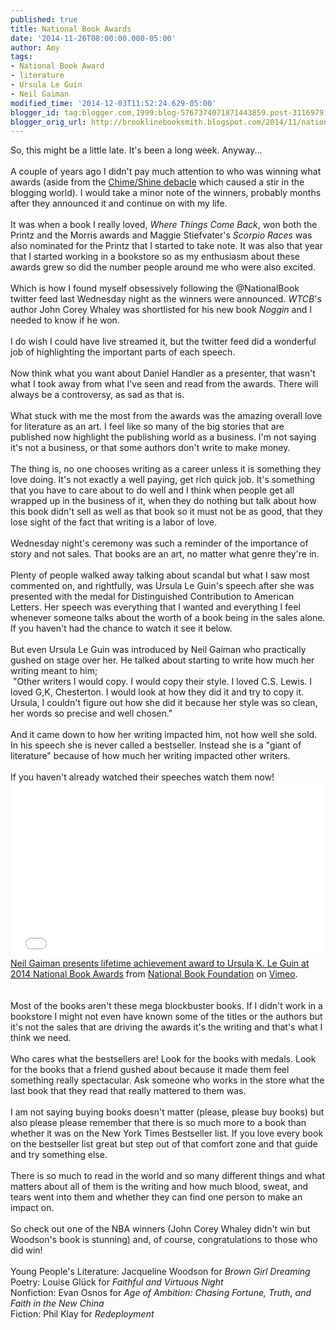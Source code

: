 ```yaml
---
published: true
title: National Book Awards
date: '2014-11-26T08:00:00.000-05:00'
author: Amy
tags:
- National Book Award
- literature
- Ursula Le Guin
- Neil Gaiman
modified_time: '2014-12-03T11:52:24.629-05:00'
blogger_id: tag:blogger.com,1999:blog-5767374071871443859.post-3116979138740312553
blogger_orig_url: http://brooklinebooksmith.blogspot.com/2014/11/national-book-awards.html
---
```


So, this might be a little late. It's been a long week. Anyway...<br /><br />A couple of years ago I didn't pay much attention to who was winning what awards (aside from the <a href="http://www.npr.org/blogs/monkeysee/2011/10/17/141420533/a-disappointed-author-a-misheard-word-and-a-mess-at-the-national-book-awards">Chime/Shine debacle</a> which caused a stir in the blogging world). I would take a minor note of the winners, probably months after they announced it and continue on with my life.<br /><br />It was when a book I really loved, <i>Where Things Come Back</i>, won both the Printz and the Morris awards and Maggie Stiefvater's <i>Scorpio Races</i> was also nominated for the Printz that I started to take note. It was also that year that I started working in a bookstore so as my enthusiasm about these awards grew so did the number people around me who were also excited.<br /><br />Which is how I found myself obsessively following the @NationalBook twitter feed last Wednesday night as the winners were announced. <i>WTCB</i>'s author John Corey Whaley was shortlisted for his new book <i>Noggin</i> and I needed to know if he won.<br /><br />I do wish I could have live streamed it, but the twitter feed did a wonderful job of highlighting the important parts of each speech. <br /><br />Now think what you want about Daniel Handler as a presenter, that wasn't what I took away from what I've seen and read from the awards. There will always be a controversy, as sad as that is.<br /><br />What stuck with me the most from the awards was the amazing overall love for literature as an art. I feel like so many of the big stories that are published now highlight the publishing world as a business. I'm not saying it's not a business, or that some authors don't write to make money.<br /><br />The thing is, no one chooses writing as a career unless it is something they love doing. It's not exactly a well paying, get rich quick job. It's something that you have to care about to do well and I think when people get all wrapped up in the business of it, when they do nothing but talk about how this book didn't sell as well as that book so it must not be as good, that they lose sight of the fact that writing is a labor of love.<br /><br />Wednesday night's ceremony was such a reminder of the importance of story and not sales. That books are an art, no matter what genre they're in.<br /><br />Plenty of people walked away talking about scandal but what I saw most commented on, and rightfully, was Ursula Le Guin's speech after she was presented with the medal for Distinguished Contribution to American Letters. Her speech was everything that I wanted and everything I feel whenever someone talks about the worth of a book being in the sales alone. If you haven't had the chance to watch it see it below.<br /><br />But even Ursula Le Guin was introduced by Neil Gaiman who practically gushed on stage over her. He talked about starting to write how much her writing meant to him;<br />&nbsp;"Other writers I would copy. I would copy their style. I loved C.S. Lewis. I loved G,K, Chesterton. I would look at how they did it and try to copy it. Ursula, I couldn't figure out how she did it because her style was so clean, her words so precise and well chosen."<br /><br />And it came down to how her writing impacted him, not how well she sold. In his speech she is never called a bestseller. Instead she is a "giant of literature" because of how much her writing impacted other writers.<br /><br />If you haven't already watched their speeches watch them now!<br /><iframe allowfullscreen="" frameborder="0" height="281" mozallowfullscreen="" src="//player.vimeo.com/video/112654091" webkitallowfullscreen="" width="500"></iframe> <br /><a href="http://vimeo.com/112654091">Neil Gaiman presents lifetime achievement award to Ursula K. Le Guin at 2014 National Book Awards</a> from <a href="http://vimeo.com/user720533">National Book Foundation</a> on <a href="https://vimeo.com/">Vimeo</a>.<br /><br /><br />Most of the books aren't these mega blockbuster books. If I didn't work in a bookstore I might not even have known some of the titles or the authors but it's not the sales that are driving the awards it's the writing and that's what I think we need.<br /><br />Who cares what the bestsellers are! Look for the books with medals. Look for the books that a friend gushed about because it made them feel something really spectacular. Ask someone who works in the store what the last book that they read that really mattered to them was.<br /><br />I am not saying buying books doesn't matter (please, please buy books) but also please please remember that there is so much more to a book than whether it was on the New York Times Bestseller list. If you love every book on the bestseller list great but step out of that comfort zone and that guide and try something else.<br /><br />There is so much to read in the world and so many different things and what matters about all of them is the writing and how much blood, sweat, and tears went into them and whether they can find one person to make an impact on.<br /><br />So check out one of the NBA winners (John Corey Whaley didn't win but Woodson's book is stunning) and, of course, congratulations to those who did win!<br /><br />Young People's Literature: Jacqueline Woodson for <i>Brown Girl Dreaming</i><br />Poetry: Louise Glück for <i>Faithful and Virtuous Night</i><br />Nonfiction: Evan Osnos for <i>Age of Ambition: Chasing Fortune, Truth, and Faith in the New China</i><br />Fiction: Phil Klay for <i>Redeployment</i><br /><i><br /></i>